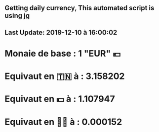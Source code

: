 ## Getting daily currency, This automated script is using [jq](https://stedolan.github.io/jq/)
## Last Update:  2019-12-10 à 16:00:02
 # Monaie de base : 1 "EUR" 💶 
 # Equivaut en 🇹🇳 à :  3.158202 
 # Equivaut en 💵 à : 1.107947
 # Equivaut en 🐱‍💻 à :  0.000152
